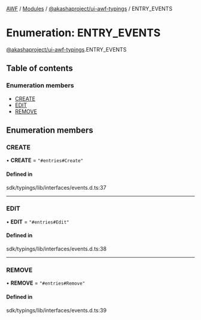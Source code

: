 [AWF](../README.md) / [Modules](../modules.md) / [@akashaproject/ui-awf-typings](../modules/akashaproject_ui_awf_typings.md) / ENTRY\_EVENTS

# Enumeration: ENTRY\_EVENTS

[@akashaproject/ui-awf-typings](../modules/akashaproject_ui_awf_typings.md).ENTRY_EVENTS

## Table of contents

### Enumeration members

- [CREATE](akashaproject_ui_awf_typings.ENTRY_EVENTS.md#create)
- [EDIT](akashaproject_ui_awf_typings.ENTRY_EVENTS.md#edit)
- [REMOVE](akashaproject_ui_awf_typings.ENTRY_EVENTS.md#remove)

## Enumeration members

### CREATE

• **CREATE** = `"#entries#Create"`

#### Defined in

sdk/typings/lib/interfaces/events.d.ts:37

___

### EDIT

• **EDIT** = `"#entries#Edit"`

#### Defined in

sdk/typings/lib/interfaces/events.d.ts:38

___

### REMOVE

• **REMOVE** = `"#entries#Remove"`

#### Defined in

sdk/typings/lib/interfaces/events.d.ts:39
